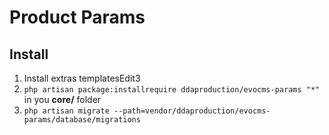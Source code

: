 # Product Params


## Install

1) Install extras templatesEdit3
2) `php artisan package:installrequire ddaproduction/evocms-params "*"` in you **core/** folder
3) `php artisan migrate --path=vendor/ddaproduction/evocms-params/database/migrations` 


